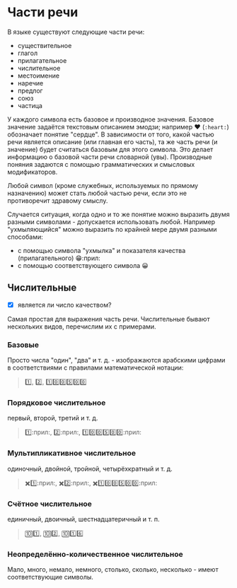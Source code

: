 # Части речи

В языке существуют следующие части речи:
- существительное
- глагол
- прилагательное
- числительное
- местоимение
- наречие
- предлог
- союз
- частица

У каждого символа есть базовое и производное значения.
Базовое значение задаётся текстовым описанием эмодзи; например :heart: (`:heart:`) обозначает понятие "сердце".
В зависимости от того, какой частью речи является описание (или главная его часть), та же часть речи (и значение) будет считаться базовым для этого символа.
Это делает информацию о базовой части речи словарной (увы).
Производные поняния задаются с помощью грамматических и смысловых модификаторов.

Любой символ (кроме служебных, используемых по прямому назначению) может стать любой частью речи, если это не противоречит здравому смыслу.

Случается ситуация, когда одно и то же понятие можно выразить двумя разными символами - допускается использовать любой.
Например "ухмыляющийся" можно выразить по крайней мере двумя разными способами:
- с помощью символа "ухмылка" и показателя качества (прилагательного) :grin::прил:
- с помощью соответствующего символа :grinning:


## Числительные

- [x] является ли число качеством?

Самая простая для выражения часть речи.
Числительные бывают нескольких видов, перечислим их с примерами.


### Базовые

Просто числа "один", "два" и т. д. - изображаются арабскими цифрами в соответствиями с правилами математической нотации:
> :one:, :two:, :one::zero::zero::five::zero::zero:


### Порядковое числительное

первый, второй, третий и т. д.
> :one::прил:, :two::прил:, :one::zero::zero::five::zero::zero::прил:


### Мультипликативное числительное

одиночный, двойной, тройной, четырёхкратный и т. д.
> :heavy_multiplication_x::one::прил:, :heavy_multiplication_x::two::прил:, :heavy_multiplication_x::one::zero::zero::five::zero::zero::прил:


### Счётное числительное

единичный, двоичный, шестнадцатеричный и т. п.
>  :keycap_ten::one:, :keycap_ten::two:, :keycap_ten::one::six:


### Неопределённо-количественное числительное

Mало, много, немало, немного, столько, сколько, несколько - имеют соответствующие символы.